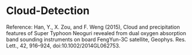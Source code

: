 # Cloud-Detection


Reference: Han, Y., X. Zou, and F. Weng (2015), Cloud and precipitation features of Super Typhoon Neoguri revealed from dual oxygen absorption band sounding instruments on board FengYun-3C satellite, Geophys. Res. Lett., 42, 916–924, doi:10.1002/2014GL062753. 
